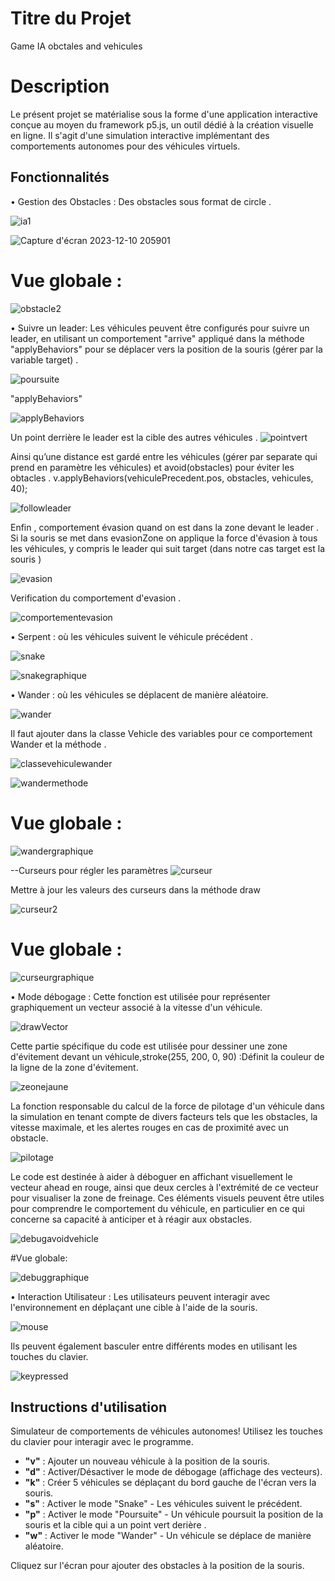 # Titre du Projet
Game IA obctales and vehicules 
# Description
Le présent projet se matérialise sous la forme d'une application interactive conçue au moyen du framework p5.js, un outil dédié à la création visuelle en ligne. Il s'agit d'une simulation interactive implémentant des comportements autonomes pour des véhicules virtuels.
 
## Fonctionnalités

 •	Gestion des Obstacles : Des obstacles sous format de circle .
 
![ia1](https://github.com/douaafarissi/Game_IA_masterdouaa/assets/102305869/0cb9d331-c021-4640-bb07-98194bf2f7ac)



![Capture d'écran 2023-12-10 205901](https://github.com/douaafarissi/Game_IA_masterdouaa/assets/102305869/51d027fc-c7a2-45e7-86f6-46da3c2df5ae)
  # Vue globale :
![obstacle2](https://github.com/Fatima-ACHBAD/Game_AI/assets/100408189/5c23378a-647f-485f-a0bd-1c7ca6a6e928)

•	Suivre un leader: Les véhicules peuvent être configurés pour suivre un leader, en utilisant un comportement "arrive" appliqué dans la méthode "applyBehaviors"  pour se déplacer vers la position de la souris (gérer par la variable target) . 

![poursuite](https://github.com/Fatima-ACHBAD/Game_AI/assets/100408189/364829e8-96dc-4e9b-adcd-65a26ecad363)

"applyBehaviors"

![applyBehaviors](https://github.com/Fatima-ACHBAD/Game_AI/assets/100408189/cd9a3c3b-f11c-4a24-b6b7-8e66a2f8315d)


Un point derrière le leader est la cible des autres véhicules .
![pointvert](https://github.com/Fatima-ACHBAD/Game_AI/assets/100408189/a7f06758-0546-4eee-8151-4b720384b64e)


Ainsi qu’une distance est gardé entre les véhicules (gérer par separate qui prend en paramètre les véhicules) et avoid(obstacles) pour éviter les obtacles  .   v.applyBehaviors(vehiculePrecedent.pos, obstacles, vehicules, 40);

![followleader](https://github.com/Fatima-ACHBAD/Game_AI/assets/100408189/e281b8a5-c0f9-428c-ad62-f7abfeeb5497)

Enfin , comportement évasion quand on est dans la zone devant le leader .
Si la souris se met dans evasionZone on applique la force d'évasion à tous les véhicules, y compris le leader qui suit target (dans notre cas target est la souris )

![evasion](https://github.com/Fatima-ACHBAD/Game_AI/assets/100408189/2ba0a376-6a46-4d8c-b961-caa1942ced97)

Verification du comportement d'evasion .

![comportementevasion](https://github.com/Fatima-ACHBAD/Game_AI/assets/100408189/5ca64b86-4f26-4d97-9c32-b202f6e79093)

•	Serpent :  où les véhicules suivent le véhicule précédent .

![snake](https://github.com/Fatima-ACHBAD/Game_AI/assets/100408189/8dc19ae0-6fd5-4c2b-8417-bb9bdf3bbb63)

![snakegraphique](https://github.com/Fatima-ACHBAD/Game_AI/assets/100408189/e36ea2b9-b557-4fe1-b00e-843872eafcd8)

•	Wander : où les véhicules se déplacent de manière aléatoire.

![wander](https://github.com/Fatima-ACHBAD/Game_AI/assets/100408189/6f0f2919-ba03-48db-9863-e9e983c40cfd)

Il faut ajouter dans la classe Vehicle des variables pour ce comportement Wander et la méthode .

![classevehiculewander](https://github.com/Fatima-ACHBAD/Game_AI/assets/100408189/bae57ce1-983e-4c10-8dc8-935eb9d1c5c0)

![wandermethode](https://github.com/Fatima-ACHBAD/Game_AI/assets/100408189/9e129a3a-efb0-4be9-8617-9e33b8750d8a)

# Vue globale :

![wandergraphique](https://github.com/Fatima-ACHBAD/Game_AI/assets/100408189/2e8879de-3f44-490e-af5a-1fec8ca7676a)

--Curseurs pour régler les paramètres
![curseur](https://github.com/Fatima-ACHBAD/Game_AI/assets/100408189/6e24eff7-db0d-4fdc-a303-08d20ac9cd14)

Mettre à jour les valeurs des curseurs dans la méthode draw

![curseur2](https://github.com/Fatima-ACHBAD/Game_AI/assets/100408189/3862e50f-46a1-4895-ab61-0d7029a7ad47)

# Vue globale :

![curseurgraphique](https://github.com/Fatima-ACHBAD/Game_AI/assets/100408189/14b0dbf6-55da-4bd5-812e-10626b33c7b9)


•	Mode débogage : 
 Cette fonction est utilisée pour représenter graphiquement un vecteur associé à la vitesse d'un véhicule.

![drawVector](https://github.com/Fatima-ACHBAD/Game_AI/assets/100408189/fae9c21b-2ae8-450b-ad14-7032acf7fd7a)

Cette partie spécifique du code est utilisée pour dessiner une zone d'évitement devant un véhicule,stroke(255, 200, 0, 90) :Définit la couleur de la ligne de la zone d'évitement. 

![zeonejaune](https://github.com/Fatima-ACHBAD/Game_AI/assets/100408189/8c69c698-48e7-4aef-81e5-109b09fe716b)


 La fonction responsable du calcul de la force de pilotage d'un véhicule dans la simulation en tenant compte de divers facteurs tels que les obstacles, la vitesse maximale, et les alertes rouges en cas de proximité avec un obstacle.

![pilotage](https://github.com/Fatima-ACHBAD/Game_AI/assets/100408189/cafa8e6d-5430-4332-83f3-0e156d5f552d)

Le code est destinée à aider à déboguer en affichant visuellement le vecteur ahead en rouge, ainsi que deux  cercles à l'extrémité de ce vecteur pour visualiser la zone de freinage. Ces éléments visuels peuvent être utiles pour comprendre le comportement du véhicule, en particulier en ce qui concerne sa capacité à anticiper et à réagir aux obstacles.

![debugavoidvehicle](https://github.com/Fatima-ACHBAD/Game_AI/assets/100408189/f00f02f2-74f9-4d26-ab18-7bdf04590d86)

#Vue globale:

![debuggraphique](https://github.com/Fatima-ACHBAD/Game_AI/assets/100408189/be35af6c-eb2b-45a3-970a-aac0716fcbf2)


•	Interaction Utilisateur : Les utilisateurs peuvent interagir avec l'environnement en déplaçant une cible à l'aide de la souris. 

![mouse](https://github.com/Fatima-ACHBAD/Game_AI/assets/100408189/b1fdd60e-d952-486c-923a-8d63447064c2)

Ils peuvent également basculer entre différents modes en utilisant les touches du clavier.

![keypressed](https://github.com/Fatima-ACHBAD/Game_AI/assets/100408189/b23451e4-bdbc-45d5-b528-84aa964b2f0d)

## Instructions d'utilisation

Simulateur de comportements de véhicules autonomes! Utilisez les touches du clavier pour interagir avec le programme.

- **"v"** : Ajouter un nouveau véhicule à la position de la souris.
- **"d"** : Activer/Désactiver le mode de débogage (affichage des vecteurs).
- **"k"** : Créer 5 véhicules se déplaçant du bord gauche de l'écran vers la souris.
- **"s"** : Activer le mode "Snake" - Les véhicules suivent le précédent.
- **"p"** : Activer le mode "Poursuite" - Un véhicule poursuit la position de la souris et la cible qui a un point vert                 derière .
- **"w"** : Activer le mode "Wander" - Un véhicule se déplace de manière aléatoire.

Cliquez sur l'écran pour ajouter des obstacles à la position de la souris.










